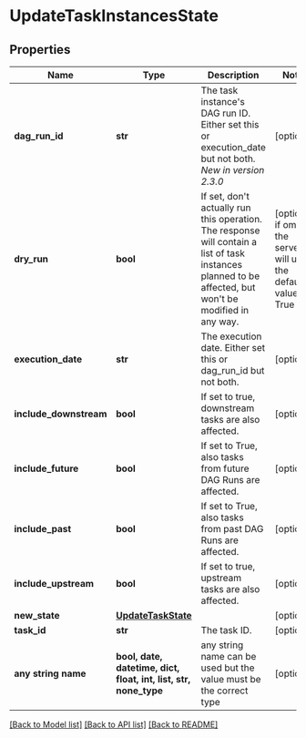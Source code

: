 # UpdateTaskInstancesState


## Properties
Name | Type | Description | Notes
------------ | ------------- | ------------- | -------------
**dag_run_id** | **str** | The task instance&#39;s DAG run ID. Either set this or execution_date but not both.  *New in version 2.3.0*  | [optional] 
**dry_run** | **bool** | If set, don&#39;t actually run this operation. The response will contain a list of task instances planned to be affected, but won&#39;t be modified in any way.  | [optional]  if omitted the server will use the default value of True
**execution_date** | **str** | The execution date. Either set this or dag_run_id but not both. | [optional] 
**include_downstream** | **bool** | If set to true, downstream tasks are also affected. | [optional] 
**include_future** | **bool** | If set to True, also tasks from future DAG Runs are affected. | [optional] 
**include_past** | **bool** | If set to True, also tasks from past DAG Runs are affected. | [optional] 
**include_upstream** | **bool** | If set to true, upstream tasks are also affected. | [optional] 
**new_state** | [**UpdateTaskState**](UpdateTaskState.md) |  | [optional] 
**task_id** | **str** | The task ID. | [optional] 
**any string name** | **bool, date, datetime, dict, float, int, list, str, none_type** | any string name can be used but the value must be the correct type | [optional]

[[Back to Model list]](../README.md#documentation-for-models) [[Back to API list]](../README.md#documentation-for-api-endpoints) [[Back to README]](../README.md)


